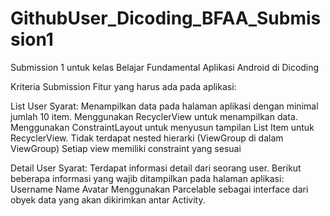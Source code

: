 # GithubUser_Dicoding_BFAA_Submission1
Submission 1 untuk kelas Belajar Fundamental Aplikasi Android di Dicoding

Kriteria Submission
Fitur yang harus ada pada aplikasi:

List User
  Syarat:
    Menampilkan data pada halaman aplikasi dengan minimal jumlah 10 item.
    Menggunakan RecyclerView untuk menampilkan data.
    Menggunakan ConstraintLayout untuk menyusun tampilan List Item untuk RecyclerView.
    Tidak terdapat nested hierarki (ViewGroup di dalam ViewGroup)
    Setiap view memiliki constraint yang sesuai

Detail User
  Syarat:
    Terdapat informasi detail dari seorang user. Berikut beberapa informasi yang wajib ditampilkan pada halaman aplikasi:
      Username
      Name
      Avatar
     Menggunakan Parcelable sebagai interface dari obyek data yang akan dikirimkan antar Activity.

